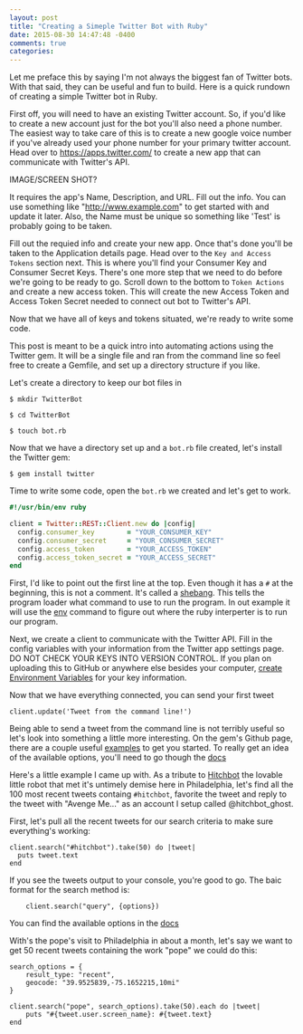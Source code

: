 ```yaml
---
layout: post
title: "Creating a Simeple Twitter Bot with Ruby"
date: 2015-08-30 14:47:48 -0400
comments: true
categories:
---
```



Let me preface this by saying I'm not always the biggest fan of Twitter bots.  With that said, they can be useful and fun to build.  Here is a quick rundown of creating a simple Twitter bot in Ruby.



First off, you will need to have an existing Twitter account. So, if you'd like to create a new account just for the bot you'll also need a phone number.  The easiest way to take care of this is to create a new google voice number if you've already used your phone number for your primary twitter account.  Head over to https://apps.twitter.com/ to create a new app that can communicate with Twitter's API.

IMAGE/SCREEN SHOT?

It requires the app's Name, Description, and URL.  Fill out the info.  You can use something like "http://www.example.com" to get started with and update it later. Also, the Name must be unique so something like 'Test' is probably going to be taken.

Fill out the requied info and create your new app.  Once that's done you'll be taken to the Application details page.  Head over to the `Key and Access Tokens` section next.  This is where you'll find your Consumer Key and Consumer Secret Keys.  There's one more step that we need to do before we're going to be ready to go.  Scroll down to the bottom to `Token Actions` and create a new access token.  This will create the new Access Token and Access Token Secret needed to connect out bot to Twitter's API.

Now that we have all of keys and tokens situated, we're ready to write some code.

This post is meant to be a quick intro into automating actions using the Twitter gem.  It will be a single file and ran from the command line so feel free to create a Gemfile, and set up a directory structure if you like.

Let's create a directory to keep our bot files in

```$ mkdir TwitterBot```

`$ cd TwitterBot`

`$ touch bot.rb`

Now that we have a directory set up and a `bot.rb` file created, let's install the Twitter gem:

`$ gem install twitter`

Time to write some code, open the `bot.rb` we created and let's get to work.

```ruby
#!/usr/bin/env ruby

client = Twitter::REST::Client.new do |config|
  config.consumer_key        = "YOUR_CONSUMER_KEY"
  config.consumer_secret     = "YOUR_CONSUMER_SECRET"
  config.access_token        = "YOUR_ACCESS_TOKEN"
  config.access_token_secret = "YOUR_ACCESS_SECRET"
end
```

First, I'd like to point out the first line at the top.  Even though it has a `#` at the beginning, this is not a comment.  It's called a [shebang](https://en.wikipedia.org/wiki/Shebang_(Unix)).  This tells the program loader what command to use to run the program.  In out example it will use the [env](http://ss64.com/bash/env.html) command to figure out where the ruby interperter is to run our program.

Next, we create a client to communicate with the Twitter API.  Fill in the config variables with your information from the Twitter app settings page.  DO NOT CHECK YOUR KEYS INTO VERSION CONTROL.  If you plan on uploading this to GitHub or anywhere else besides your computer, [create Environment Variables](http://www.schrodinger.com/kb/1842) for your key information.

Now that we have everything connected, you can send your first tweet

```
client.update('Tweet from the command line!')
```
Being able to send a tweet from the command line is not terribly useful so let's look into something a little more interesting.  On the gem's Github page, there are a couple useful [examples](https://github.com/sferik/twitter/tree/master/examples) to get you started.  To really get an idea of the available options, you'll need to go though the [docs](http://www.rubydoc.info/gems/twitter)

Here's a little example I came up with.  As a tribute to [Hitchbot](http://www.nbcnews.com/news/us-news/hitchhiking-robot-hitchbot-meets-demise-philadelphia-after-about-2-weeks-n402606) the lovable little robot that met it's untimely demise here in Philadelphia, let's find all the 100 most recent tweets containg `#hitchbot`, favorite the tweet and reply to the tweet with "Avenge Me..." as an account I setup called @hitchbot_ghost.

First, let's pull all the recent tweets for our search criteria to make sure everything's working:


```
client.search("#hitchbot").take(50) do |tweet|
  puts tweet.text
end
```

If you see the tweets output to your console, you're good to go.  The baic format for the search method is: 

```
	client.search("query", {options})
```

You can find the available options in the [docs](http://www.rubydoc.info/gems/twitter/Twitter/REST/Search)

With's the pope's visit to Philadelphia in about a month, let's say we want to get 50 recent tweets containing the work "pope" we could do this:

```
search_options = {
	result_type: "recent",
	geocode: "39.9525839,-75.1652215,10mi"
}

client.search("pope", search_options).take(50).each do |tweet|
	puts "#{tweet.user.screen_name}: #{tweet.text}
end
```






